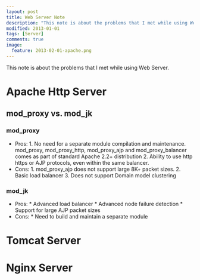 ```yaml
---
layout: post
title: Web Server Note
description: "This note is about the problems that I met while using Web Server."
modified: 2013-01-01
tags: [Server]
comments: true
image:
  feature: 2013-02-01-apache.png
---
```


This note is about the problems that I met while using Web Server.

# Apache Http Server

## mod_proxy vs. mod_jk

### mod_proxy

* Pros:
      1. No need for a separate module compilation and maintenance. mod_proxy, mod_proxy_http, mod_proxy_ajp and mod_proxy_balancer comes as part of standard Apache 2.2+ distribution
      2. Ability to use http https or AJP protocols, even within the same balancer.    
* Cons:
      1. mod_proxy_ajp does not support large 8K+ packet sizes.
      2. Basic load balancer
      3. Does not support Domain model clustering
      

### mod_jk
* Pros:
      * Advanced load balancer
      * Advanced node failure detection
      * Support for large AJP packet sizes
* Cons:
      * Need to build and maintain a separate module

# Tomcat Server

# Nginx Server


